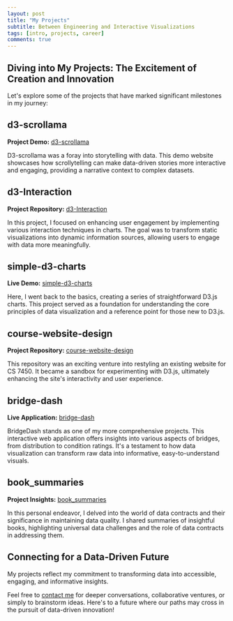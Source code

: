 ```yaml
---
layout: post
title: "My Projects"
subtitle: Between Engineering and Interactive Visualizations
tags: [intro, projects, career]
comments: true
---
```


## Diving into My Projects: The Excitement of Creation and Innovation

Let's explore some of the projects that have marked significant milestones in my journey:

## d3-scrollama
**Project Demo:** [d3-scrollama](https://cynthialmy.github.io/d3-scrollama/)

D3-scrollama was a foray into storytelling with data. This demo website showcases how scrollytelling can make data-driven stories more interactive and engaging, providing a narrative context to complex datasets.

## d3-Interaction
**Project Repository:** [d3-Interaction](https://cynthialmy.github.io/d3-Interaction/)

In this project, I focused on enhancing user engagement by implementing various interaction techniques in charts. The goal was to transform static visualizations into dynamic information sources, allowing users to engage with data more meaningfully.

## simple-d3-charts
**Live Demo:** [simple-d3-charts](https://cynthialmy.github.io/simple-d3-charts/)

Here, I went back to the basics, creating a series of straightforward D3.js charts. This project served as a foundation for understanding the core principles of data visualization and a reference point for those new to D3.js.

## course-website-design
**Project Repository:** [course-website-design](https://cynthialmy.github.io/course-website-design/)

This repository was an exciting venture into restyling an existing website for CS 7450. It became a sandbox for experimenting with D3.js, ultimately enhancing the site's interactivity and user experience.

## bridge-dash
**Live Application:** [bridge-dash](https://bridge-dash-90f35a395f88.herokuapp.com/)

BridgeDash stands as one of my more comprehensive projects. This interactive web application offers insights into various aspects of bridges, from distribution to condition ratings. It's a testament to how data visualization can transform raw data into informative, easy-to-understand visuals.

## book_summaries
**Project Insights:** [book_summaries](https://cynthialmy.github.io/book_summaries/)

In this personal endeavor, I delved into the world of data contracts and their significance in maintaining data quality. I shared summaries of insightful books, highlighting universal data challenges and the role of data contracts in addressing them.

## Connecting for a Data-Driven Future

My projects reflect my commitment to transforming data into accessible, engaging, and informative insights.

Feel free to [contact me](mailto:cynthiamengyuanli@gmail.com) for deeper conversations, collaborative ventures, or simply to brainstorm ideas. Here's to a future where our paths may cross in the pursuit of data-driven innovation!